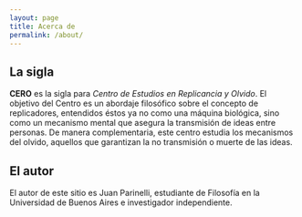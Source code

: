 ```yaml
---
layout: page
title: Acerca de
permalink: /about/
---
```


## La sigla

**CERO** es la sigla para _Centro de Estudios en Replicancia y Olvido_. El objetivo del Centro es un abordaje filosófico sobre el concepto de replicadores, entendidos éstos ya no como una máquina biológica, sino como un mecanismo mental que asegura la transmisión de ideas entre personas. De manera complementaria, este centro estudia los mecanismos del olvido, aquellos que garantizan la no transmisión o muerte de las ideas.

## El autor

El autor de este sitio es Juan Parinelli, estudiante de Filosofía en la Universidad de Buenos Aires e investigador independiente. 
